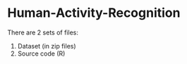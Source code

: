 # Human-Activity-Recognition

There are 2 sets of files:
1. Dataset (in zip files)
2. Source code (R)
